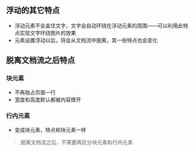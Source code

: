 ## 浮动的其它特点

- 浮动元素不会盖住文字，文字会自动环绕在浮动元素的周围——可以利用此特点实现文字环绕图片的效果
- 元素设置浮动以后，将会从文档流中脱离，其一些特点也会变化

## 脱离文档流之后特点

### 块元素

- 不再独占页面一行
- 宽度和高度默认都被内容撑开

### 行内元素

- 变成块元素，特点和块元素一样

> 脱离文档流之后，不需要再区分块元素和行内元素
